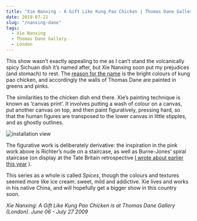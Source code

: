 ```yaml
---
title: "Xie Nanxing - A Gift Like Kung Pao Chicken | Thomas Dane Gallery"
date: 2019-07-21
slug: "/nanxing-dane"
tags:
  - Xie Nanxing
  - Thomas Dane Gallery
  - London
---
```


This show wasn’t exactly appealing to me as I can’t stand the volcanically spicy Sichuan dish it’s named after, but Xie Nanxing soon put my prejudices (and stomach) to rest. The  [reason for the name](https://www.thomasdanegallery.com/exhibitions/220/works/)  is the bright colours of kung pao chicken, and accordingly the walls of Thomas Dane are painted in greens and pinks.

The similarities to the chicken dish end there. Xie’s painting technique is known as ‘canvas print’. It involves putting a wash of colour on a canvas, put another canvas on top, and then paint figuratively, pressing hard, so that the human figures are transposed to the lower canvas in little stipples, and as ghostly outlines.

![installation view](/nanxing-dane-1.jpg)

The figurative work is deliberately derivative: the inspiration in the pink work above is Richter’s nude on a staircase, as well as Burne-Jones’ spiral staircase (on display at the Tate Britain retrospective  [I wrote about earlier this year](http://artangled.com/2019/01/06/burne-jones-tate/) ).

This series as a whole is called *Spices*, though the colours and textures seemed more like ice cream: sweet, mild and addictive. Xie lives and works in his native China, and will hopefully get a bigger show in this country soon.

*Xie Nanxing: A Gift Like Kung Pao Chicken is at Thomas Dane Gallery (London). June 06 - July 27 2009*
